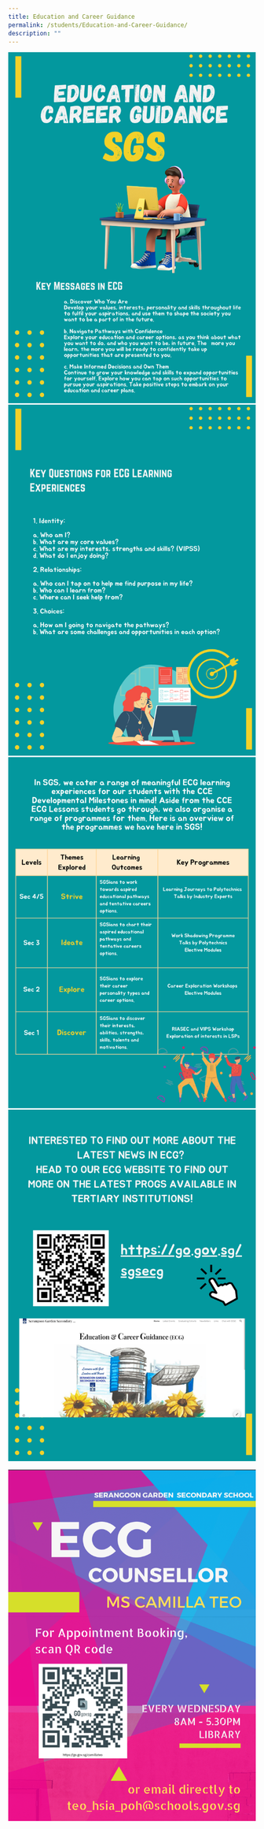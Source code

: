 ```yaml
---
title: Education and Career Guidance
permalink: /students/Education-and-Career-Guidance/
description: ""
---
```

![](/images/ECG1.png)![](/images/ECG2.png)![](/images/ECG3.png)
<a href="https://go.gov.sg/sgsecg"><img src="/images/ECG6.png"></a>

![](/images/ECG7.png)